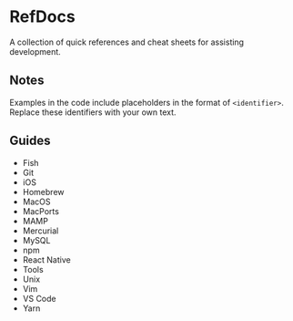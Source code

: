 # RefDocs

A collection of quick references and cheat sheets for assisting development.

## Notes

Examples in the code include placeholders in the format of `<identifier>`. Replace these identifiers with your own text.

## Guides

- Fish
- Git
- iOS
- Homebrew
- MacOS
- MacPorts
- MAMP
- Mercurial
- MySQL
- npm
- React Native
- Tools
- Unix
- Vim
- VS Code
- Yarn
